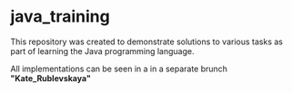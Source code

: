 # java_training
This repository was created to demonstrate solutions to various tasks as part of learning the Java programming language.

All implementations can be seen in a in a separate brunch **"Kate_Rublevskaya"**
